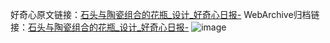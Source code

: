 好奇心原文链接：[石头与陶瓷组合的花瓶_设计_好奇心日报-](https://www.qdaily.com/articles/3791.html)
WebArchive归档链接：[石头与陶瓷组合的花瓶_设计_好奇心日报-](http://web.archive.org/web/20190623153002/https://www.qdaily.com/articles/3791.html)
![image](http://ww3.sinaimg.cn/large/007d5XDply1g3vd9r9a3fj30u03nx4ah)